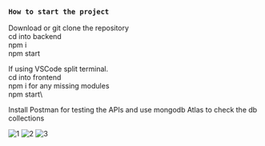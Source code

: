 ### `How to start the project`

Download or git clone the repository\
cd into backend\
npm i\
npm start 

If using VSCode split terminal.\
cd into frontend\
npm i  for any missing modules\
npm start\

Install Postman for testing the APIs  and  use mongodb Atlas to check the db collections 


![1](https://user-images.githubusercontent.com/61979889/203420543-193cd6af-0863-4d63-9dba-141332ba9329.PNG)
![2](https://user-images.githubusercontent.com/61979889/203420555-63b9e76a-c474-4eaa-906e-a5ba04828d74.PNG)
![3](https://user-images.githubusercontent.com/61979889/203420568-bdf1fd8b-7da7-4b40-baa3-86063c0b912d.PNG)

